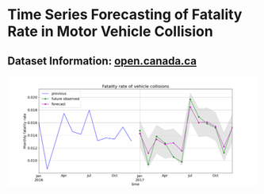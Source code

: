 # Time Series Forecasting of Fatality Rate in Motor Vehicle Collision

## Dataset Information: [open.canada.ca](https://open.canada.ca/data/en/dataset/1eb9eba7-71d1-4b30-9fb1-30cbdab7e63a)


![fig](vehicle-collision/images/fig1.png)